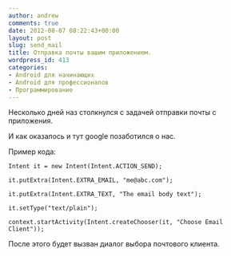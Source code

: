 ```yaml
---
author: andrew
comments: true
date: 2012-08-07 08:22:43+00:00
layout: post
slug: send_mail
title: Отправка почты вашим приложением.
wordpress_id: 413
categories:
- Android для начинающих
- Android для профессионалов
- Программирование
---
```


Несколько дней наз столкнулся с задачей отправки почты с приложения.





И как оказалось и тут google позаботился о нас.


 <!-- more -->


Пример кода:







	Intent it = new Intent(Intent.ACTION_SEND);   

	it.putExtra(Intent.EXTRA_EMAIL, "me@abc.com");   

	it.putExtra(Intent.EXTRA_TEXT, "The email body text");   

	it.setType("text/plain");   

	context.startActivity(Intent.createChooser(it, "Choose Email Client")); 










После этого будет вызван диалог выбора почтового клиента.


